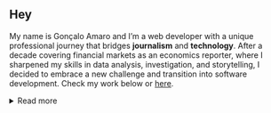 ## Hey

My name is Gonçalo Amaro and I’m a web developer with a unique professional journey that bridges **journalism** and **technology**. After a decade covering financial markets as an economics reporter, where I sharpened my skills in data analysis, investigation, and storytelling, I decided to embrace a new challenge and transition into software development. Check my work below or [here](https://samarog.github.io/devcard/).

<details>
  <summary>Read more</summary>
<br/>
<p>
  In early 2025, I started a <strong>Full-stack Development certification</strong> at Udemy, from 
  <em>The App Brewery (London)</em>, building prototypes, some of which even grew into MVPs.
</p>

<p>
  I’ve worked on <strong>frontend projects</strong>, creating intuitive interfaces, UI/UX, animations, 
  and performance optimization with <strong>HTML, CSS, JavaScript, Bootstrap, jQuery, and React</strong>, 
  as well as <strong>backend development</strong> with <strong>Node.js/Express, PostgreSQL, and REST APIs</strong>, 
  with a strong emphasis on security and scalability. Recently, I’ve been conducting some experimental work with <strong>C#</strong> in the <strong>.NET</strong> environment.
</p>

<p>
  I also have hands-on experience in <strong>conversational AI</strong>, designing intelligent workflows, 
  training agents, and integrating frameworks like <strong>Botpress</strong> and <strong>Chatbase</strong> 
  into enterprise solutions.
</p>

<p>
  <em>Still learning and will always be.</em>
</p>


### Tech Stack

| Frontend | Backend | Conversational AI |
|----------|----------|-------------------|
| ![HTML5](https://img.shields.io/badge/HTML5-E34F26?style=for-the-badge&logo=html5&logoColor=white) | ![Node.js](https://img.shields.io/badge/Node.js-43853D?style=for-the-badge&logo=node.js&logoColor=white) | ![Botpress](https://img.shields.io/badge/Botpress-00AEEF?style=for-the-badge&logo=botpress&logoColor=white) |
| ![CSS3](https://img.shields.io/badge/CSS3-1572B6?style=for-the-badge&logo=css3&logoColor=white) | ![Express.js](https://img.shields.io/badge/Express.js-404D59?style=for-the-badge) | ![Chatbase](https://img.shields.io/badge/Chatbase-FF6F00?style=for-the-badge&logo=openai&logoColor=white) |
| ![JavaScript](https://img.shields.io/badge/JavaScript-F7DF1E?style=for-the-badge&logo=javascript&logoColor=black) | ![PostgreSQL](https://img.shields.io/badge/PostgreSQL-316192?style=for-the-badge&logo=postgresql&logoColor=white) | |
| ![React](https://img.shields.io/badge/React-20232A?style=for-the-badge&logo=react&logoColor=61DAFB) | ![REST API](https://img.shields.io/badge/REST-02569B?style=for-the-badge&logo=rest&logoColor=white) | |
| ![Bootstrap](https://img.shields.io/badge/Bootstrap-563D7C?style=for-the-badge&logo=bootstrap&logoColor=white) | ![C#](https://img.shields.io/badge/C%23-239120?style=for-the-badge&logo=c-sharp&logoColor=white) | |
| ![jQuery](https://img.shields.io/badge/jQuery-0769AD?style=for-the-badge&logo=jquery&logoColor=white) | ![.NET](https://img.shields.io/badge/.NET-512BD4?style=for-the-badge&logo=dotnet&logoColor=white) | |

</details>
